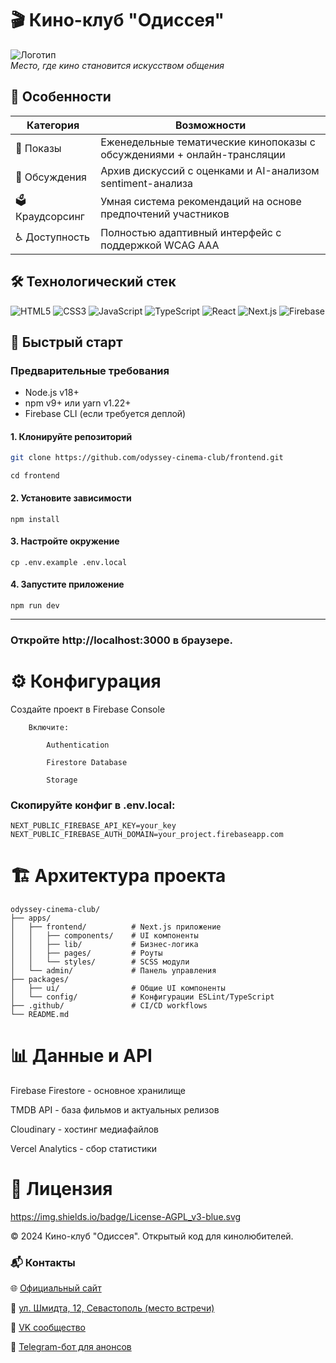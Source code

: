 # 🎬 Кино-клуб "Одиссея" 

![Логотип](assets/images/logo-group-vk.webp)  
*Место, где кино становится искусством общения*

## 🌟 Особенности
| Категория       | Возможности                                                                 |
|-----------------|-----------------------------------------------------------------------------|
| 🎥 Показы       | Еженедельные тематические кинопоказы с обсуждениями + онлайн-трансляции    |
| 💬 Обсуждения  | Архив дискуссий с оценками и AI-анализом sentiment-анализа                 |
| 🗳️ Краудсорсинг | Умная система рекомендаций на основе предпочтений участников               |
| ♿ Доступность  | Полностью адаптивный интерфейс с поддержкой WCAG AAA                       |

## 🛠 Технологический стек
![HTML5](https://img.shields.io/badge/HTML5-E34F26?logo=html5&logoColor=white)
![CSS3](https://img.shields.io/badge/CSS3-1572B6?logo=css3&logoColor=white)
![JavaScript](https://img.shields.io/badge/JavaScript-F7DF1E?logo=javascript&logoColor=black)
![TypeScript](https://img.shields.io/badge/TypeScript-3178C6?logo=typescript&logoColor=white)
![React](https://img.shields.io/badge/React-61DAFB?logo=react&logoColor=black)
![Next.js](https://img.shields.io/badge/Next.js-000000?logo=next.js&logoColor=white)
![Firebase](https://img.shields.io/badge/Firebase-FFCA28?logo=firebase&logoColor=black)

## 🚀 Быстрый старт

### Предварительные требования
- Node.js v18+
- npm v9+ или yarn v1.22+
- Firebase CLI (если требуется деплой)

#### 1. Клонируйте репозиторий
```bash
git clone https://github.com/odyssey-cinema-club/frontend.git
```
```
cd frontend
```
#### 2. Установите зависимости
```
npm install
```
#### 3. Настройте окружение
```
cp .env.example .env.local
```
#### 4. Запустите приложение
```
npm run dev
```
_________________________________________
### Откройте http://localhost:3000 в браузере.

# ⚙️ Конфигурация

 Создайте проект в Firebase Console
```
    Включите:

        Authentication

        Firestore Database

        Storage
```
### Скопируйте конфиг в .env.local:

```
NEXT_PUBLIC_FIREBASE_API_KEY=your_key
NEXT_PUBLIC_FIREBASE_AUTH_DOMAIN=your_project.firebaseapp.com
```

# 🏗️ Архитектура проекта

````
odyssey-cinema-club/
├── apps/
│   ├── frontend/          # Next.js приложение
│   │   ├── components/    # UI компоненты
│   │   ├── lib/           # Бизнес-логика
│   │   ├── pages/         # Роуты
│   │   └── styles/        # SCSS модули
│   └── admin/             # Панель управления
├── packages/
│   ├── ui/                # Общие UI компоненты
│   └── config/            # Конфигурации ESLint/TypeScript
├── .github/               # CI/CD workflows
└── README.md
````

# 📊 Данные и API

Firebase Firestore - основное хранилище

TMDB API - база фильмов и актуальных релизов

Cloudinary - хостинг медиафайлов

Vercel Analytics - сбор статистики

# 📜 Лицензия

https://img.shields.io/badge/License-AGPL_v3-blue.svg

© 2024 Кино-клуб "Одиссея". Открытый код для кинолюбителей.

### 📬 Контакты

🌐 [Официальный сайт](https://stas18.github.io/ulysses_club/)

📍 [ул. Шмидта, 12, Севастополь (место встречи)](https://yandex.ru/maps/org/tom_soyyer/213825175194/?ll=33.520904%2C44.601171&z=17.06)

🔵 [VK сообщество](https://vk.com/ulysses_club)

🤖 [Telegram-бот для анонсов](https://t.me/Odyssey_Cinema_Club_bot)

